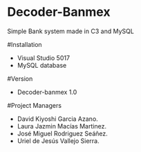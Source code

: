 # Decoder-Banmex
Simple Bank system made in C3 and MySQL 

#Installation
- Visual Studio 5017
- MySQL database

#Version
- Decoder-banmex 1.0

#Project Managers
- David Kiyoshi Garcia Azano.
- Laura Jazmin Macías Martinez.
- José Miguel Rodriguez Seáñez.
- Uriel de Jesús Vallejo Sierra.
